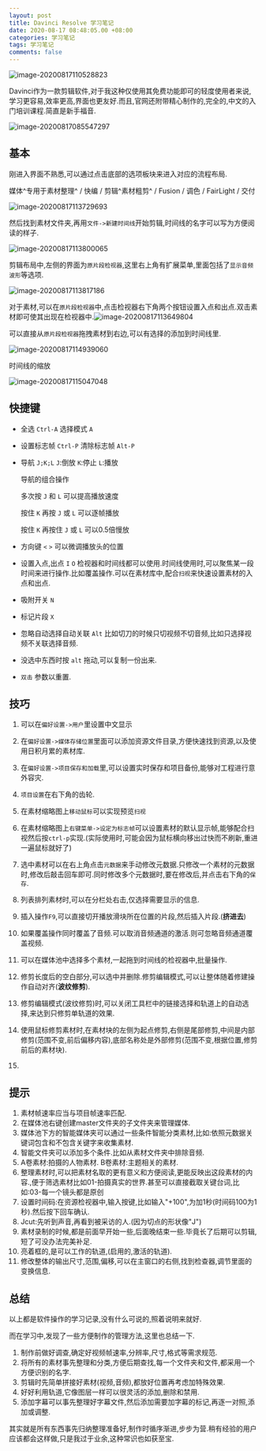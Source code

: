 ```yaml
---
layout: post
title: Davinci Resolve 学习笔记
date: 2020-08-17 08:48:05.00 +08:00
categories: 学习笔记
tags: 学习笔记
comments: false
---
```






![image-20200817110528823]({{site.img}}images\image-20200817110528823.png)



Davinci作为一款剪辑软件,对于我这种仅使用其免费功能即可的轻度使用者来说,学习更容易,效率更高,界面也更友好.而且,官网还附带精心制作的,完全的,中文的入门培训课程.简直是新手福音.

![image-20200817085547297]({{site.img}}images\image-20200817085547297.png)

## 基本

刚进入界面不熟悉,可以通过点击底部的选项板块来进入对应的流程布局.

媒体^专用于素材整理^	/	快编	/	剪辑^素材粗剪^	/	Fusion	/	调色	/	FairLight	/	交付

![image-20200817113729693]({{site.img}}images\image-20200817113729693.png)

然后找到素材文件夹,再用`文件->新建时间线`开始剪辑,时间线的名字可以写为方便阅读的样子.

![image-20200817113800065]({{site.img}}images\image-20200817113800065.png)

剪辑布局中,左侧的界面为`原片段检视器`,这里右上角有扩展菜单,里面包括了`显示音频波形`等选项.

![image-20200817113817186]({{site.img}}images\image-20200817113817186.png)

对于素材,可以在`原片段检视器`中,点击检视器右下角两个按钮设置入点和出点.双击素材即可使其出现在检视器中.![image-20200817113649804]({{site.img}}images\image-20200817113649804.png)

可以直接从`原片段检视器`拖拽素材到右边,可以有选择的添加到时间线里.

![image-20200817114939060]({{site.img}}images\image-20200817114939060.png)

时间线的缩放

![image-20200817115047048]({{site.img}}images\image-20200817115047048.png)

## 快捷键

- 全选	`Ctrl-A`	选择模式	`A`

- 设置标志帧	`Ctrl-P`		清除标志帧	`Alt-P`


- 导航	`J;K;L` 	`J`:倒放	`K`:停止	`L`:播放	

  导航的组合操作

  多次按 `J` 和 `L` 可以提高播放速度

  按住 `K` 再按 `J` 或 `L` 可以逐帧播放

  按住 `K` 再按住 `J` 或 `L` 可以0.5倍慢放

- 方向键	`<`	`>`	可以微调播放头的位置

- 设置入点,出点	`I`	`O`	检视器和时间线都可以使用.时间线使用时,可以聚焦某一段时间来进行操作.比如覆盖操作.可以在素材库中,配合`扫视`来快速设置素材的入点和出点.

- 吸附开关	`N`

- 标记片段	`X`

- 忽略自动选择自动关联	`Alt` 	比如切刀的时候只切视频不切音频,比如只选择视频不关联选择音频.

- 没选中东西时按	`alt`	拖动,可以复制一份出来.

- `双击`	参数以重置.

## 技巧

1. 可以在`偏好设置->用户`里设置中文显示

1. 在`偏好设置->媒体存储位置`里面可以添加资源文件目录,方便快速找到资源,以及使用日积月累的素材库.

1. 在`偏好设置->项目保存和加载`里,可以设置实时保存和项目备份,能够对工程进行意外容灾.

1. `项目设置`在右下角的齿轮.

1. 在素材缩略图上`移动鼠标`可以实现预览`扫视`

1. 在素材缩略图上`右键菜单->设定为标志帧`可以设置素材的默认显示帧,能够配合扫视然后按`ctrl-p`实现.(实际使用时,可能会因为鼠标横向移出过快而不刷新,重进一遍鼠标就好了)

1. 选中素材可以在右上角点击`元数据`来手动修改元数据.只修改一个素材的元数据时,修改后敲击回车即可.同时修改多个元数据时,要在修改后,并点击右下角的`保存`.

1. 列表排列素材时,可以在分栏处右击,仅选择需要显示的信息.

1. 插入操作`F9`,可以直接切开播放滑块所在位置的片段,然后插入片段.(**挤进去**)

1. 如果覆盖操作同时覆盖了音频.可以取消音频通道的激活.则可忽略音频通道覆盖视频.

1. 可以在媒体池中选择多个素材,一起拖到时间线的检视器中,批量操作.

1. 修剪长度后的空白部分,可以选中并删除.修剪编辑模式,可以让整体随着修建操作自动对齐(**波纹修剪**).

1. 修剪编辑模式(波纹修剪)时,可以关闭工具栏中的链接选择和轨道上的自动选择,来达到只修剪单轨道的效果.

1. 使用鼠标修剪素材时,在素材块的左侧为起点修剪,右侧是尾部修剪,中间是内部修剪(范围不变,前后偏移内容),底部名称处是外部修剪(范围不变,根据位置,修剪前后的素材块).

1. 

   

## 提示

1. 素材帧速率应当与项目帧速率匹配.
1. 在媒体池右键创建master文件夹的子文件夹来管理媒体.
1. 媒体池下方的智能媒体夹可以通过一些条件智能分类素材,比如:依照元数据关键词包含和不包含关键字来收集素材.
1. 智能文件夹可以添加多个条件.比如从素材文件夹中排除音频.
1. A卷素材:拍摄的人物素材.	B卷素材:主题相关的素材.
1. 整理素材时,可以把素材名取的更有意义和方便阅读,更能反映出这段素材的内容.,便于筛选素材比如01-拍摄真实的世界.甚至可以直接截取关键台词,比如:03-每一个镜头都是原创
1. 设置时间码:在资源检视器中,输入按键,比如输入"+100",为加1秒(时间码100为1秒).然后按下回车确认.
1. Jcut:先听到声音,再看到被采访的人.(因为切点的形状像"J")
1. 素材录制的时候,都是前面早开始一些,后面晚结束一些.毕竟长了后期可以剪辑,短了可没办法完美补足.
1. 亮着框的,是可以工作的轨道,(启用的,激活的轨道).
1. 修改整体的输出尺寸,范围,偏移,可以在主窗口的右侧,找到检查器,调节里面的变换信息.

## 总结

以上都是软件操作的学习记录,没有什么可说的,照着说明来就好.

而在学习中,发现了一些方便制作的管理方法,这里也总结一下.

1. 制作前做好调查,确定好视频帧速率,分辨率,尺寸,格式等需求规范.
1. 将所有的素材事先整理和分类,方便后期查找,每一个文件夹和文件,都采用一个方便识别的名字.
1. 剪辑时先简单拼接好素材(视频,音频),都放好位置再考虑加特殊效果.
1. 好好利用轨道,它像图层一样可以很灵活的添加,删除和禁用.
1. 添加字幕可以事先整理好字幕文件,然后添加需要加字幕的标记,再逐一对照,添加或调整.

其实就是所有东西事先归纳整理准备好,制作时循序渐进,步步为营.稍有经验的用户应该都会这样做,只是我过于业余,这种常识也如获至宝.